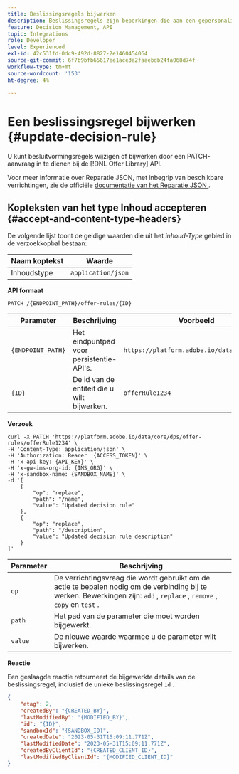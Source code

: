 ```yaml
---
title: Beslissingsregels bijwerken
description: Beslissingsregels zijn beperkingen die aan een gepersonaliseerd aanbod worden toegevoegd en die op een profiel worden toegepast om te bepalen of het in aanmerking komt voor een aanbieding.
feature: Decision Management, API
topic: Integrations
role: Developer
level: Experienced
exl-id: 42c531fd-0dc9-492d-8827-2e1460454064
source-git-commit: 6f7b9bfb65617ee1ace3a2faaebdb24fa068d74f
workflow-type: tm+mt
source-wordcount: '153'
ht-degree: 4%

---
```


# Een beslissingsregel bijwerken {#update-decision-rule}

U kunt besluitvormingsregels wijzigen of bijwerken door een PATCH-aanvraag in te dienen bij de [!DNL Offer Library] API.

Voor meer informatie over Reparatie JSON, met inbegrip van beschikbare verrichtingen, zie de officiële [ documentatie van het Reparatie JSON ](https://jsonpatch.com/).

## Kopteksten van het type Inhoud accepteren {#accept-and-content-type-headers}

De volgende lijst toont de geldige waarden die uit het *inhoud-Type* gebied in de verzoekkopbal bestaan:

| Naam koptekst | Waarde |
| ----------- | ----- |
| Inhoudstype | `application/json` |

**API formaat**

```http
PATCH /{ENDPOINT_PATH}/offer-rules/{ID}
```

| Parameter | Beschrijving | Voorbeeld |
| --------- | ----------- | ------- |
| `{ENDPOINT_PATH}` | Het eindpuntpad voor persistentie-API&#39;s. | `https://platform.adobe.io/data/core/dps/` |
| `{ID}` | De id van de entiteit die u wilt bijwerken. | `offerRule1234` |

**Verzoek**

```shell
curl -X PATCH 'https://platform.adobe.io/data/core/dps/offer-rules/offerRule1234' \
-H 'Content-Type: application/json' \
-H 'Authorization: Bearer  {ACCESS_TOKEN}' \
-H 'x-api-key: {API_KEY}' \
-H 'x-gw-ims-org-id: {IMS_ORG}' \
-H 'x-sandbox-name: {SANDBOX_NAME}' \
-d '[
    {
        "op": "replace",
        "path": "/name",
        "value": "Updated decision rule"
    },
    {
        "op": "replace",
        "path": "/description",
        "value": "Updated decision rule description"
    }
]'
```

| Parameter | Beschrijving |
| --------- | ----------- |
| `op` | De verrichtingsvraag die wordt gebruikt om de actie te bepalen nodig om de verbinding bij te werken. Bewerkingen zijn: `add` , `replace` , `remove` , `copy` en `test` . |
| `path` | Het pad van de parameter die moet worden bijgewerkt. |
| `value` | De nieuwe waarde waarmee u de parameter wilt bijwerken. |

**Reactie**

Een geslaagde reactie retourneert de bijgewerkte details van de beslissingsregel, inclusief de unieke beslissingsregel `id` .

```json
{
    "etag": 2,
    "createdBy": "{CREATED_BY}",
    "lastModifiedBy": "{MODIFIED_BY}",
    "id": "{ID}",
    "sandboxId": "{SANDBOX_ID}",
    "createdDate": "2023-05-31T15:09:11.771Z",
    "lastModifiedDate": "2023-05-31T15:09:11.771Z",
    "createdByClientId": "{CREATED_CLIENT_ID}",
    "lastModifiedByClientId": "{MODIFIED_CLIENT_ID}"
}
```
